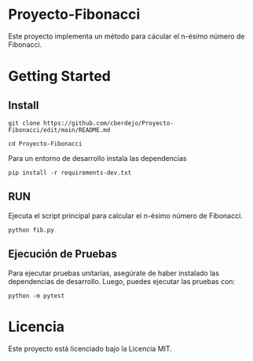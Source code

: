 # Proyecto-Fibonacci
Este proyecto implementa un método para cácular el n-ésimo número de Fibonacci.
# Getting Started


## Install

`git clone https://github.com/cberdejo/Proyecto-Fibonacci/edit/main/README.md`


`cd Proyecto-Fibonacci`


Para un entorno de desarrollo instala las dependencias



 
`pip install -r requirements-dev.txt`

## RUN
Ejecuta el script principal para calcular el n-ésimo número de Fibonacci.


`python fib.py`


## Ejecución de Pruebas
Para ejecutar pruebas unitarias, asegúrate de haber instalado las dependencias de desarrollo. Luego, puedes ejecutar las pruebas con:


`
python -m pytest
`

# Licencia
Este proyecto está licenciado bajo la Licencia MIT.
